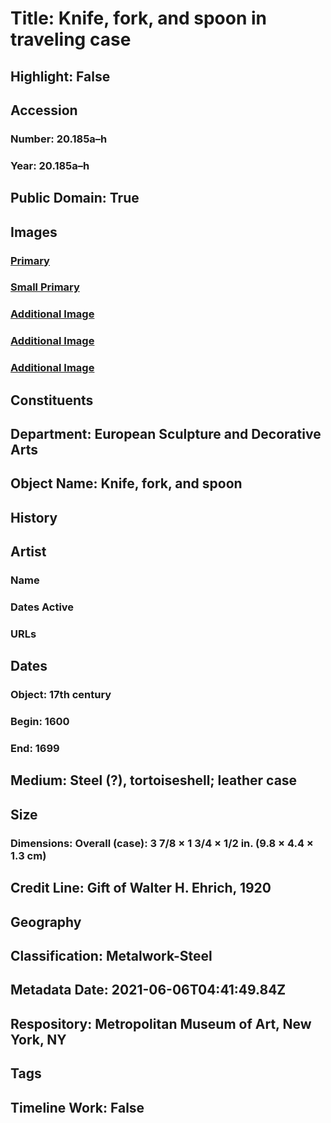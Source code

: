 # Title: Knife, fork, and spoon in traveling case
## Highlight: False
## Accession
### Number: 20.185a–h
### Year: 20.185a–h
## Public Domain: True
## Images
### [Primary](https://images.metmuseum.org/CRDImages/es/original/DP-21041-120.jpg)
### [Small Primary](https://images.metmuseum.org/CRDImages/es/web-large/DP-21041-120.jpg)
### [Additional Image](https://images.metmuseum.org/CRDImages/es/original/DP-21041-118.jpg)
### [Additional Image](https://images.metmuseum.org/CRDImages/es/original/DP-21041-117.jpg)
### [Additional Image](https://images.metmuseum.org/CRDImages/es/original/47340.jpg)
## Constituents
## Department: European Sculpture and Decorative Arts
## Object Name: Knife, fork, and spoon
## History
## Artist
### Name
### Dates Active
### URLs
## Dates
### Object: 17th century
### Begin: 1600
### End: 1699
## Medium: Steel (?), tortoiseshell; leather case
## Size
### Dimensions: Overall (case): 3 7/8 × 1 3/4 × 1/2 in. (9.8 × 4.4 × 1.3 cm)
## Credit Line: Gift of Walter H. Ehrich, 1920
## Geography
## Classification: Metalwork-Steel
## Metadata Date: 2021-06-06T04:41:49.84Z
## Respository: Metropolitan Museum of Art, New York, NY
## Tags
## Timeline Work: False